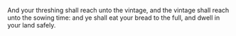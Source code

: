 And your threshing shall reach unto the vintage, and the vintage shall reach unto the sowing time: and ye shall eat your bread to the full, and dwell in your land safely.
